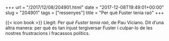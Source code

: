 +++
url = "/2017/12/08/204901.html"
date = "2017-12-08T19:49:01+00:00"
slug = "204901"
tags = ["ressenyes"]
title = "Per què Fuster tenia raó"
+++

{{< icon book >}} Llegit: *Per què Fuster tenia raó*, de Pau Viciano. Dit d’una altra manera: per què és tan injust tergiversar Fuster i culpar-lo de les nostres frustracions i fracassos polítics.
